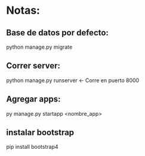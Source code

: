 # Notas:

## Base de datos por defecto: 

python manage.py migrate

## Correr server:

python manage.py runserver <- Corre en puerto 8000

## Agregar apps:

py manage.py startapp <nombre_app>

## instalar bootstrap

pip install bootstrap4
